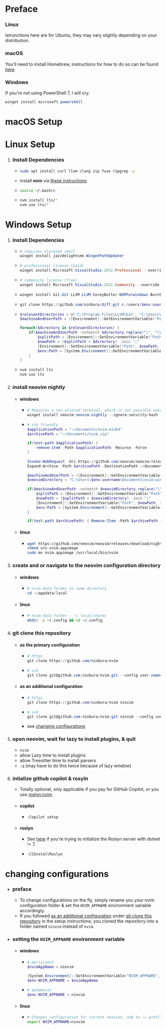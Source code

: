 # Preface
### Linux
Istrunctions here are for Ubuntu, they may vary slightly depending on your distribution.

### macOS
You'll need to install Homebrew, instructions for how to do so can be found [here](https://docs.brew.sh/Installation).

### Windows
If you're not using PowerShell 7, I will cry.
```PowerShell
winget install microsoft.powershell
```
# macOS Setup

# Linux Setup
1. ### Install Dependencies
    - ```bash
      sudo apt install curl llvm clang zip fuse ripgrep -y
      ```
    - install **nvm** via [these instructions](https://github.com/nvm-sh/nvm#installing-and-updating)
    - ```bash
      source ~/.bashrc
      ```
    - ```bash
      nvm install lts/*
      nvm use lts/*
      ```
# Windows Setup
1. ### Install Dependencies
    - ```PowerShell
      # requires elevated shell
      winget install jazzdelightsme.WingetPathUpdater
      ``` 
    - ```PowerShell
      # professional license (paid)
      winget install Microsoft.VisualStudio.2022.Professional --override "--wait --quiet --add ProductLang En-us --add Microsoft.VisualStudio.Workload.NativeDesktop --includeRecommended"
      ```
    - ```PowerShell
      # community license (free)
      winget install Microsoft.VisualStudio.2022.Community --override "--wait --quiet --add ProductLang En-us --add Microsoft.VisualStudio.Workload.NativeDesktop --includeRecommended"
      ```
    - ```PowerShell
      winget install Git.Git LLVM.LLVM CoreyButler.NVMforwindows BurntSushi.ripgrep.GNU --accept-package-agreements --accept-source-agreements
      ```
    - ```PowerShell
      git clone https://github.com/ninbura/diff.git c:/users/$env:username/documents/diff
      ``` 
    - ```PowerShell
      $relevantDirectories = @("C:\Program Files\LLVM\bin", "C:\Users\$env:username\Documents\diff")
      $machineAndUserPath = ([Environment]::GetEnvironmentVariable("Path"))

      foreach($directory in $relevantDirectories) {
          if($machineAndUserPath -notmatch $directory.replace("\", "\\")) {
              $splitPath = [Environment]::GetEnvironmentVariable("Path", "Machine").Split(";")
              $newPath = ($splitPath + $directory) -Join ";"
              [Environment]::SetEnvironmentVariable("Path", $newPath, [EnvironmentVariableTarget]::Machine)
              $env:Path = [System.Environment]::GetEnvironmentVariable("Path")
          }
      }
      ```
    - ```powershell
      nvm install lts
      nvm use lts
      ```
2. ### install neovim nightly
    - #### windows
        - ```powershell
          # Requires a non-elvated terminal, which is not possible over ssh.
          winget install neovim.neovim.nightly --ignore-security-hash
          ```
        - ```powershell
          # ssh friendly
          $applicationPath = "~/documents/nvim-win64"
          $archivePath = "~/documents/nvim.zip"
            
          if(test-path $applicationPath) {
              remove-item -Path $applicationPath -Recurse -Force
          }
            
          Invoke-WebRequest -Uri https://github.com/neovim/neovim/releases/download/nightly/nvim-win64.zip -OutFile $archivePath
          Expand-Archive -Path $archivePath -DestinationPath ~/documents
            
          $machineAndUserPath = ([Environment]::GetEnvironmentVariable("Path"))
          $neovimDirectory = "C:\Users\$env:username\Documents\nvim-win64\bin"
            
          if($machineAndUserPath -notmatch $neovimDirectory.replace("\", "\\")) {
              $splitPath = [Environment]::GetEnvironmentVariable("Path", "Machine").Split(";")
              $newPath = ($splitPath + $neovimDirectory) -Join ";"
              [Environment]::SetEnvironmentVariable("Path", $newPath, [EnvironmentVariableTarget]::Machine)
              $env:Path = [System.Environment]::GetEnvironmentVariable("Path")
          }

          if(test-path $archivePath) { Remove-Item -Path $archivePath -Force }
          ```
    - #### linux
        - ```bash
          wget https://github.com/neovim/neovim/releases/download/nightly/nvim.appimage
          chmod u+x nvim.appimage
          sudo mv nvim.appimage /usr/local/bin/nvim
          ```
3. ### create and or navigate to the neovim configuration directory
    - #### windows
        - ```powershell
          # nvim-data folder in same directory
          cd ~/appdata/local
          ```
    - #### linux
        - ```bash
          # nvim-data folder - ~/.local/share/
          mkdir -p ~/.config && cd ~/.config
          ```
4. ### git clone this repository
    - #### as the primary configuration
        - ```powershell
          # https
          git clone https://github.com/ninbura/nvim
          ```
        - ```powershell
          # ssh
          git clone git@github.com:ninbura/nvim.git --config user.name=ninbura --config user.email=gabriel@ninbura.com
          ```
    - #### as an additional configuration
        - ```powershell
          # https
          git clone https://github.com/ninbura/nvim ninvim
          ```
        - ```powershell
          # ssh
          git clone git@github.com:ninbura/nvim.git ninvim --config user.name=ninbura --config user.email=gabriel@ninbura.com
          ```
        - see [changing configurations](#changing-configurations)
5. ### open neovim, wait for lazy to install plugins, & quit
    - `nvim`
    - allow Lazy time to install plugins
    - allow Treesitter time to install parsers
    - `:q` (may have to do this twice because of lazy window)
6. ### intialize github copilot & rosyln
    - Totally optional, only applicable if you pay for GitHub Copilot, or you use [roslyn.nvim](https://github.com/jmederosalvarado/roslyn.nvim).
    - #### copilot
        - ```
          :Copilot setup
          ```
    - #### roslyn
        - See [here](https://github.com/jmederosalvarado/roslyn.nvim/issues/4#issuecomment-1859198818) if you're trying to initialize the Roslyn server with dotnet != 7.
        - ```
          :CSInstallRoslyn
          ```
# changing configurations
- ### preface
    - To change configurations on the fly, simply rename you your nvim configuration folder & set the `NVIM_APPNAME` environment variable accordingly.
    - If you followed [as an additional configuration](#as-an-additional-configuration) under [git clone this repository](#git-clone-this-repository) in the setup instructions; you cloned the repository into a folder named `ninvim` instead of `nvim`.
- ### setting the `NVIM_APPNAME` environment variable
    - #### windows
        - ```powershell
          # persistent
          $nvimAppName = ninvim
          
          [System.Environment]::SetEnvironmentVariable("NVIM_APPNAME", $nvimAppName, "Machine")
          $env:NVIM_APPNAME = $nvimAppName
          ```
        - ```powershell
          # ephemeral
          $env:NVIM_APPNAME = ninvim
          ```
    - #### linux
        - ```bash
          # Changes configuration for current session, add to ~/.profile for persistence.
          export NVIM_APPNAME=ninvim
          ``` 
